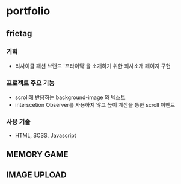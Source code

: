 # portfolio

## frietag
  ### 기획
   - 리사이클 패션 브랜드 '프라이탁'을 소개하기 위한 회사소개 페이지 구현
  ### 프로젝트 주요 기능
   - scroll에 반응하는 background-image 와 텍스트
   - interscetion Observer를 사용하지 않고 높이 계산을 통한 scroll 이벤트
  ### 사용 기술
   - HTML, SCSS, Javascript
      
## MEMORY GAME

## IMAGE UPLOAD
